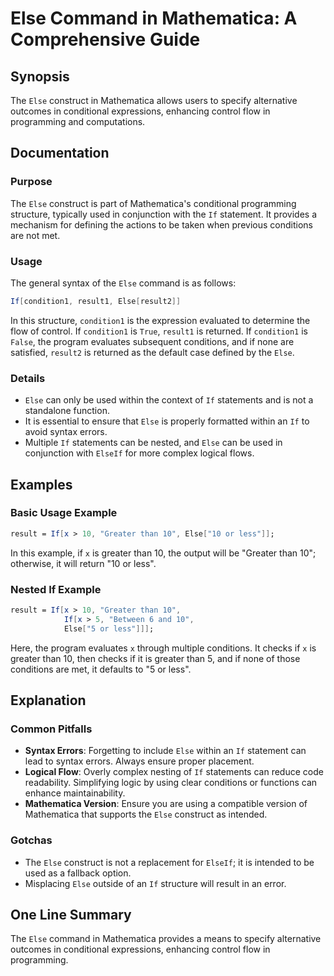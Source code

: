 <!--
Meta Description: # Else Command in Mathematica: A Comprehensive Guide ## Synopsis The `Else` construct in Mathematica allows users to specify alternative outcomes in c...
Meta Keywords: else, mathematica, can, greater, than
-->

# Else Command in Mathematica: A Comprehensive Guide

## Synopsis
The `Else` construct in Mathematica allows users to specify alternative outcomes in conditional expressions, enhancing control flow in programming and computations.

## Documentation
### Purpose
The `Else` construct is part of Mathematica's conditional programming structure, typically used in conjunction with the `If` statement. It provides a mechanism for defining the actions to be taken when previous conditions are not met.

### Usage
The general syntax of the `Else` command is as follows:

```mathematica
If[condition1, result1, Else[result2]]
```

In this structure, `condition1` is the expression evaluated to determine the flow of control. If `condition1` is `True`, `result1` is returned. If `condition1` is `False`, the program evaluates subsequent conditions, and if none are satisfied, `result2` is returned as the default case defined by the `Else`.

### Details
- `Else` can only be used within the context of `If` statements and is not a standalone function.
- It is essential to ensure that `Else` is properly formatted within an `If` to avoid syntax errors.
- Multiple `If` statements can be nested, and `Else` can be used in conjunction with `ElseIf` for more complex logical flows.

## Examples

### Basic Usage Example
```mathematica
result = If[x > 10, "Greater than 10", Else["10 or less"]];
```
In this example, if `x` is greater than 10, the output will be "Greater than 10"; otherwise, it will return "10 or less".

### Nested If Example
```mathematica
result = If[x > 10, "Greater than 10", 
            If[x > 5, "Between 6 and 10", 
            Else["5 or less"]]];
```
Here, the program evaluates `x` through multiple conditions. It checks if `x` is greater than 10, then checks if it is greater than 5, and if none of those conditions are met, it defaults to "5 or less".

## Explanation
### Common Pitfalls
- **Syntax Errors**: Forgetting to include `Else` within an `If` statement can lead to syntax errors. Always ensure proper placement.
- **Logical Flow**: Overly complex nesting of `If` statements can reduce code readability. Simplifying logic by using clear conditions or functions can enhance maintainability.
- **Mathematica Version**: Ensure you are using a compatible version of Mathematica that supports the `Else` construct as intended.

### Gotchas
- The `Else` construct is not a replacement for `ElseIf`; it is intended to be used as a fallback option.
- Misplacing `Else` outside of an `If` structure will result in an error.

## One Line Summary
The `Else` command in Mathematica provides a means to specify alternative outcomes in conditional expressions, enhancing control flow in programming.